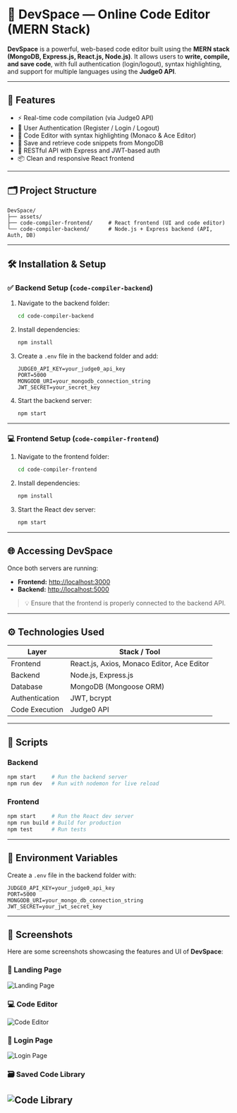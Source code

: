 # 🚀 DevSpace — Online Code Editor (MERN Stack)

**DevSpace** is a powerful, web-based code editor built using the **MERN stack (MongoDB, Express.js, React.js, Node.js)**. It allows users to **write, compile, and save code**, with full authentication (login/logout), syntax highlighting, and support for multiple languages using the **Judge0 API**.

---

## 🌟 Features

- ⚡ Real-time code compilation (via Judge0 API)
- 🔐 User Authentication (Register / Login / Logout)
- 🧠 Code Editor with syntax highlighting (Monaco & Ace Editor)
- 💾 Save and retrieve code snippets from MongoDB
- 🔄 RESTful API with Express and JWT-based auth
- 📦 Clean and responsive React frontend

---

## 🗂️ Project Structure

```
DevSpace/
├── assets/
├── code-compiler-frontend/     # React frontend (UI and code editor)
└── code-compiler-backend/      # Node.js + Express backend (API, Auth, DB)
```

---

## 🛠️ Installation & Setup

### ✅ Backend Setup (`code-compiler-backend`)

1. Navigate to the backend folder:

   ```bash
   cd code-compiler-backend
   ```

2. Install dependencies:

   ```bash
   npm install
   ```

3. Create a `.env` file in the backend folder and add:

   ```env
   JUDGE0_API_KEY=your_judge0_api_key
   PORT=5000
   MONGODB_URI=your_mongodb_connection_string
   JWT_SECRET=your_secret_key
   ```

4. Start the backend server:

   ```bash
   npm start
   ```

---

### 💻 Frontend Setup (`code-compiler-frontend`)

1. Navigate to the frontend folder:

   ```bash
   cd code-compiler-frontend
   ```

2. Install dependencies:

   ```bash
   npm install
   ```

3. Start the React dev server:

   ```bash
   npm start
   ```

---

## 🌐 Accessing DevSpace

Once both servers are running:

- **Frontend:** [http://localhost:3000](http://localhost:3000)
- **Backend:** [http://localhost:5000](http://localhost:5000)

> 💡 Ensure that the frontend is properly connected to the backend API.

---

## ⚙️ Technologies Used

| Layer        | Stack / Tool                            |
|--------------|------------------------------------------|
| Frontend     | React.js, Axios, Monaco Editor, Ace Editor |
| Backend      | Node.js, Express.js                     |
| Database     | MongoDB (Mongoose ORM)                  |
| Authentication | JWT, bcrypt                          |
| Code Execution | Judge0 API                            |

---

## 📜 Scripts

### Backend

```bash
npm start     # Run the backend server
npm run dev   # Run with nodemon for live reload
```

### Frontend

```bash
npm start     # Run the React dev server
npm run build # Build for production
npm test      # Run tests
```

---

## 🔐 Environment Variables

Create a `.env` file in the backend folder with:

```env
JUDGE0_API_KEY=your_judge0_api_key
PORT=5000
MONGODB_URI=your_mongo_db_connection_string
JWT_SECRET=your_jwt_secret_key
```

---

## 📸 Screenshots 

Here are some screenshots showcasing the features and UI of **DevSpace**:

### 🚀 Landing Page
![Landing Page](./assets/landing.png)

### 💻 Code Editor
![Code Editor](./assets/editor.png)

### 🔐 Login Page
![Login Page](./assets/login.png)

### 🗃️ Saved Code Library
![Code Library](./assets/library.png)
---
